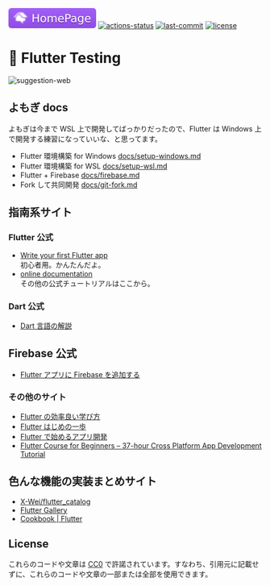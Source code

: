 [![hp](https://raw.githubusercontent.com/moyomogi/flutter_testing/master/docs/imgs/hp.svg)](https://fluttertesting-63ba1.web.app/#/)
[![actions-status](https://github.com/moyomogi/flutter_testing/actions/workflows/deploy-on-merge.yml/badge.svg)](https://github.com/moyomogi/flutter_testing/actions/workflows/deploy-on-merge.yml)
[![last-commit](https://img.shields.io/github/last-commit/moyomogi/flutter_testing)](https://github.com/moyomogi/flutter_testing/commits/master)
[![license](https://img.shields.io/badge/license-CC0--1.0-blue)](https://github.com/moyomogi/flutter_testing/blob/master/LICENSE)

# 📱 Flutter Testing

<img src="https://github.com/moyomogi/flutter_testing/raw/master/docs/imgs/suggestion-web.jpg" title="suggestion-web" height="280">

## よもぎ docs

よもぎは今まで WSL 上で開発してばっかりだったので、Flutter は Windows 上で開発する練習になっていいな、と思ってます。

- Flutter 環境構築 for Windows [docs/setup-windows.md](https://github.com/moyomogi/flutter_testing/blob/master/docs/setup-windows.md)
- Flutter 環境構築 for WSL [docs/setup-wsl.md](https://github.com/moyomogi/flutter_testing/blob/master/docs/setup-wsl.md)
- Flutter + Firebase [docs/firebase.md](https://github.com/moyomogi/flutter_testing/blob/master/docs/firebase.md)
- Fork して共同開発 [docs/git-fork.md](https://github.com/moyomogi/flutter_testing/blob/master/docs/git-fork.md)

## 指南系サイト

### Flutter 公式

- [Write your first Flutter app](https://flutter.dev/docs/get-started/codelab)  
  初心者用。かんたんだよ。
- [online documentation](https://flutter.dev/docs)  
  その他の公式チュートリアルはここから。

### Dart 公式

- [Dart 言語の解説](https://dart.dev/guides/language/language-tour)

## Firebase 公式
- [Flutter アプリに Firebase を追加する](https://firebase.google.com/docs/flutter/setup?platform=web)

### その他のサイト

- [Flutter の効率良い学び方](https://medium.com/flutter-jp/flutter-learning-c5640c5f05b9)
- [Flutter はじめの一歩](https://medium.com/flutter-jp/first-step-9b7f2c74fb08)
- [Flutter で始めるアプリ開発](https://www.flutter-study.dev/introduction/about-flutter)
- [Flutter Course for Beginners – 37-hour Cross Platform App Development Tutorial](https://youtu.be/VPvVD8t02U8)

## 色んな機能の実装まとめサイト

- [X-Wei/flutter_catalog](https://github.com/X-Wei/flutter_catalog)
- [Flutter Gallery](https://gallery.flutter.dev/#/)
- [Cookbook | Flutter](https://flutter.dev/docs/cookbook)

## License

これらのコードや文章は [CC0](https://creativecommons.org/publicdomain/zero/1.0/deed.ja) で許諾されています。すなわち、引用元に記載せずに、これらのコードや文章の一部または全部を使用できます。
